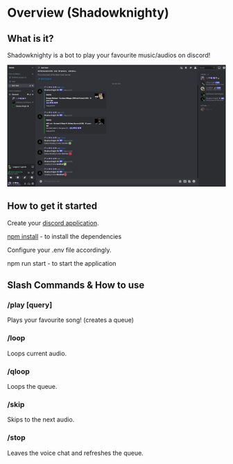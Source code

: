 # Overview (Shadowknighty)

## What is it?
Shadowknighty is a bot to play your favourite music/audios on discord!

<img src="./screenshots/discord-bot.png" />

## How to get it started

Create your [discord application](https://discord.com/developers/docs/intro).

[npm install](https://docs.npmjs.com/cli/v8/commands/npm-install) - to install the dependencies

Configure your .env file accordingly. 

npm run start - to start the application

## Slash Commands & How to use

### /play [query]
Plays your favourite song! (creates a queue)

### /loop
Loops current audio.

### /qloop
Loops the queue.

### /skip
Skips to the next audio.

### /stop
Leaves the voice chat and refreshes the queue.

